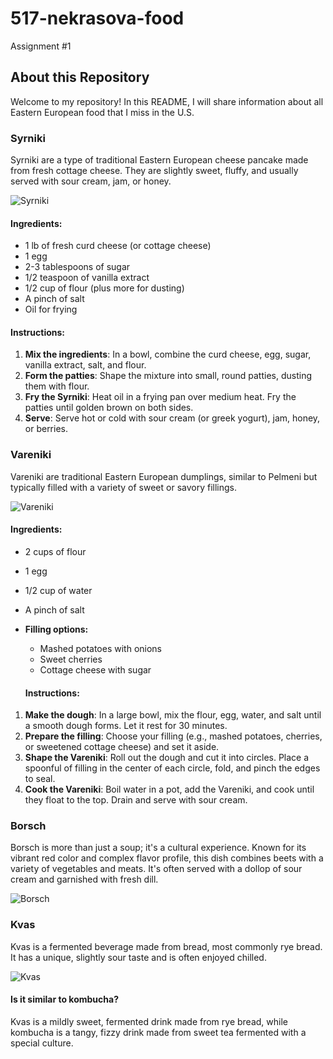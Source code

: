 # 517-nekrasova-food
 Assignment #1
 
 ## About this Repository
 
 Welcome to my repository! In this README, I will share information about all Eastern European food that I miss in the U.S. 
 
 ### Syrniki
 Syrniki are a type of traditional Eastern European cheese pancake made from fresh cottage cheese. They are slightly sweet, fluffy, and usually served with sour cream, jam, or honey.

 ![Syrniki](https://www.thedailymeal.com/sites/default/files/2017/02/03/Russia%20Syrniki_1_0.jpg)

 #### Ingredients:
- 1 lb of fresh curd cheese (or cottage cheese)
- 1 egg
- 2-3 tablespoons of sugar
- 1/2 teaspoon of vanilla extract
- 1/2 cup of flour (plus more for dusting)
- A pinch of salt
- Oil for frying

#### Instructions:
1. **Mix the ingredients**: In a bowl, combine the curd cheese, egg, sugar, vanilla extract, salt, and flour.
2. **Form the patties**: Shape the mixture into small, round patties, dusting them with flour.
3. **Fry the Syrniki**: Heat oil in a frying pan over medium heat. Fry the patties until golden brown on both sides.
4. **Serve**: Serve hot or cold with sour cream (or greek yogurt), jam, honey, or berries.

### Vareniki
Vareniki are traditional Eastern European dumplings, similar to Pelmeni but typically filled with a variety of sweet or savory fillings.

![Vareniki](https://www.196flavors.com/wp-content/uploads/2020/06/vareniki-2.jpeg)

#### Ingredients:
- 2 cups of flour
- 1 egg
- 1/2 cup of water
- A pinch of salt
- **Filling options:**
  - Mashed potatoes with onions
  - Sweet cherries
  - Cottage cheese with sugar

  #### Instructions:
1. **Make the dough**: In a large bowl, mix the flour, egg, water, and salt until a smooth dough forms. Let it rest for 30 minutes.
2. **Prepare the filling**: Choose your filling (e.g., mashed potatoes, cherries, or sweetened cottage cheese) and set it aside.
3. **Shape the Vareniki**: Roll out the dough and cut it into circles. Place a spoonful of filling in the center of each circle, fold, and pinch the edges to seal.
4. **Cook the Vareniki**: Boil water in a pot, add the Vareniki, and cook until they float to the top. Drain and serve with sour cream.


### Borsch
Borsch is more than just a soup; it's a cultural experience. Known for its vibrant red color and complex flavor profile, this dish combines beets with a variety of vegetables and meats. It's often served with a dollop of sour cream and garnished with fresh dill.

![Borsch](https://vikalinka.com/wp-content/uploads/2019/01/Borscht-10-Edit.jpg)

### Kvas
Kvas is a fermented beverage made from bread, most commonly rye bread. It has a unique, slightly sour taste and is often enjoyed chilled. 

![Kvas](https://cdn.momsdish.com/wp-content/uploads/2021/08/Easiest-Kvass-Recipe-07-1200x1800.jpg)

#### Is it similar to kombucha?
Kvas is a mildly sweet, fermented drink made from rye bread, while kombucha is a tangy, fizzy drink made from sweet tea fermented with a special culture.

